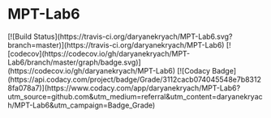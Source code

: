 <h1>MPT-Lab6</h1>
[![Build Status](https://travis-ci.org/daryanekryach/MPT-Lab6.svg?branch=master)](https://travis-ci.org/daryanekryach/MPT-Lab6)
[![codecov](https://codecov.io/gh/daryanekryach/MPT-Lab6/branch/master/graph/badge.svg)](https://codecov.io/gh/daryanekryach/MPT-Lab6)
[![Codacy Badge](https://api.codacy.com/project/badge/Grade/3112cacb074045548e7b83128fa078a7)](https://www.codacy.com/app/daryanekryach/MPT-Lab6?utm_source=github.com&amp;utm_medium=referral&amp;utm_content=daryanekryach/MPT-Lab6&amp;utm_campaign=Badge_Grade)
